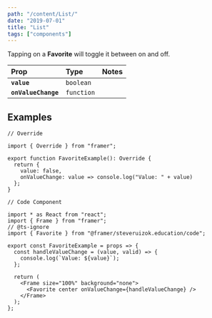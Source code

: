 ```yaml
---
path: "/content/List/"
date: "2019-07-01"
title: "List"
tags: ["components"]
---
```


Tapping on a **Favorite** will toggle it between on and off.

| Prop                | Type       | Notes |
| :------------------ | :--------- | :---- |
| **`value`**         | `boolean`  |       |
| **`onValueChange`** | `function` |       |

## Examples

```tsx
// Override

import { Override } from "framer";

export function FavoriteExample(): Override {
  return {
    value: false,
    onValueChange: value => console.log("Value: " + value)
  };
}
```

```tsx
// Code Component

import * as React from "react";
import { Frame } from "framer";
// @ts-ignore
import { Favorite } from "@framer/steveruizok.education/code";

export const FavoriteExample = props => {
  const handleValueChange = (value, valid) => {
    console.log(`Value: ${value}`);
  };

  return (
    <Frame size="100%" background="none">
      <Favorite center onValueChange={handleValueChange} />
    </Frame>
  );
};
```
